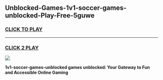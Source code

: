 
## Unblocked-Games-1v1-soccer-games-unblocked-Play-Free-5guwe
<h3>
<a href="https://premium76.site?title=1v1-soccer-games-unblocked&ref=17A">CLICK TO PLAY</a></h3>
<hr>

<h3>
<a href="https://premium76.site?title=1v1-soccer-games-unblocked&ref=17A">CLICK 2 PLAY</a>
  
</h3>

<a href="https://premium76.site?title=1v1-soccer-games-unblocked&ref=17A"><img src="https://clearcache.store/games.png"></a>


**1v1-soccer-games-unblocked games unblocked: Your Gateway to Fun and Accessible Online Gaming**
